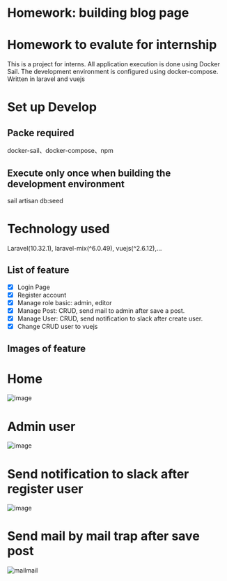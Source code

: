 # Homework: building blog page
# Homework to evalute for internship
This is a project for interns. All application execution is done using Docker Sail. The development environment is configured using docker-compose. Written in laravel and vuejs
# Set up Develop
## Packe required 
docker-sail、docker-compose、npm 
## Execute only once when building the development environment
sail artisan db:seed
# Technology used
Laravel(10.32.1), laravel-mix(^6.0.49), vuejs(^2.6.12),... 
## List of feature
- [X] Login Page
- [X] Register account
- [X] Manage role basic: admin, editor
- [X] Manage Post: CRUD, send mail to admin after save a post. 
- [X] Manage User: CRUD, send notification to slack after create user. 
- [X] Change CRUD user to vuejs 
## Images of feature
# Home
![image](https://github.com/lanlh2023/blog-homework/assets/147787873/82ce1df3-d289-4c0f-bc62-d5a55a5992f9)
# Admin user
![image](https://github.com/lanlh2023/blog-homework/assets/147787873/70851bb5-eb4a-4f94-a685-728fb177ad73)
# Send notification to slack after register user
![image](https://github.com/lanlh2023/blog-homework/assets/147787873/12a0dbdf-969a-41de-871f-94a7a072a445)
# Send mail by mail trap after save post
![mailmail](https://github.com/lanlh2023/blog-homework/assets/147787873/df9af23d-8431-417f-9680-d2dec6dfd636)
